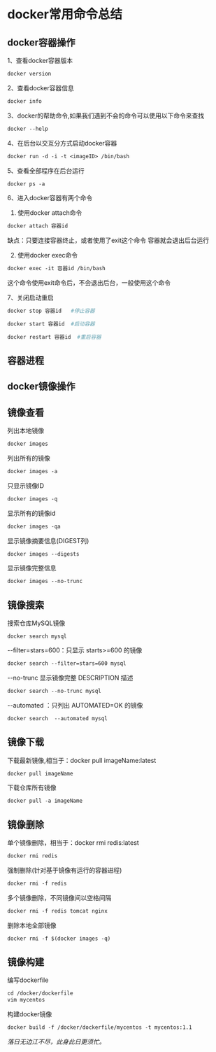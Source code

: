# docker常用命令总结

## docker容器操作

1、查看docker容器版本

```dockerfile
docker version
```

2、查看docker容器信息

```dockerfile
docker info
```

3、docker的帮助命令,如果我们遇到不会的命令可以使用以下命令来查找

```dockerfile
docker --help
```

4、在后台以交互分方式启动docker容器

```dockerfile
docker run -d -i -t <imageID> /bin/bash 
```

5、查看全部程序在后台运行

```dockerfile
docker ps -a
```

6、进入docker容器有两个命令

1. 使用docker attach命令

```dockerfile
docker attach 容器id
```

缺点：只要连接容器终止，或者使用了exit这个命令 容器就会退出后台运行

2. 使用docker exec命令

```dockerfile
docker exec -it 容器id /bin/bash
```

这个命令使用exit命令后，不会退出后台，一般使用这个命令

7、关闭启动重启

```dockerfile
docker stop 容器id   #停止容器
 
docker start 容器id  #启动容器
 
docker restart 容器id  #重启容器
```

## 容器进程

## docker镜像操作

## 镜像查看

列出本地镜像

```dockerfile
docker images
```

列出所有的镜像

```dockerfile
docker images -a
```

只显示镜像ID

```dockerfile
docker images -q
```

显示所有的镜像id

```dockerfile
docker images -qa
```

显示镜像摘要信息(DIGEST列)

```dockerfile
docker images --digests
```

显示镜像完整信息

```dockerfile
docker images --no-trunc
```

## 镜像搜索

搜索仓库MySQL镜像

```docker
docker search mysql
```

--filter=stars=600：只显示 starts>=600 的镜像

```dockerfile
docker search --filter=stars=600 mysql
```

--no-trunc 显示镜像完整 DESCRIPTION 描述

```dockerfile
docker search --no-trunc mysql
```

--automated ：只列出 AUTOMATED=OK 的镜像

```dockerfile
docker search  --automated mysql
```

## 镜像下载

下载最新镜像,相当于：docker pull imageName:latest

```dockerfile
docker pull imageName
```

下载仓库所有镜像

```dockerfile
docker pull -a imageName
```

## 镜像删除

单个镜像删除，相当于：docker rmi redis:latest

```dockerfile
docker rmi redis
```

强制删除(针对基于镜像有运行的容器进程)

```dockerfile
docker rmi -f redis
```

多个镜像删除，不同镜像间以空格间隔

```dockerfile
docker rmi -f redis tomcat nginx
```

删除本地全部镜像

```dockerfile
docker rmi -f $(docker images -q)
```

## 镜像构建

编写dockerfile

```dockerfile
cd /docker/dockerfile
vim mycentos
```

构建docker镜像

```dockerfile
docker build -f /docker/dockerfile/mycentos -t mycentos:1.1
```
*落日无边江不尽，此身此日更须忙。*